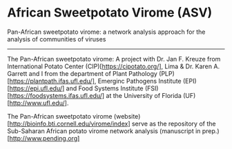 # African Sweetpotato Virome (ASV)

Pan-African sweetpotato virome: a network analysis approach for the analysis of communities of viruses

------------------------------------------------------------------------------------------------------

The Pan-African sweetpotato virome:
A project with Dr. Jan F. Kreuze from International Potato Center (CIP)[https://cipotato.org/], Lima & Dr. Karen A. Garrett and I from the department of Plant Pathology (PLP)[https://plantpath.ifas.ufl.edu/], Emerginc Pathogens Institute (EPI)[https://epi.ufl.edu/] and Food Systems Institute (FSI)[https://foodsystems.ifas.ufl.edu/] at the University of Florida (UF)[http://www.ufl.edu/].

The Pan-African sweetpotato virome (website)[http://bioinfo.bti.cornell.edu/virome/index] serve as the repository of the Sub-Saharan African potato virome network analysis (manuscript in prep.)[http://www.pending.org]

